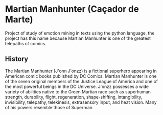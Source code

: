 # Martian Manhunter (Caçador de Marte)
Project of study of emotion mining in texts using the python language, the project has this name because Martian Manhunter is one of the greatest telepaths of comics.
## History
The Martian Manhunter (J'onn J'onzz) is a fictional superhero appearing in American comic books published by DC Comics. Martian Manhunter is one of the seven original members of the Justice League of America and one of the most powerful beings in the DC Universe.
J'onzz possesses a wide variety of abilities native to the Green Martian race such as superhuman strength, durability, flight, regeneration, shape-shifting, intangibility, invisibility, telepathy, telekinesis, extrasensory input, and heat vision. Many of his powers resemble those of Superman.

